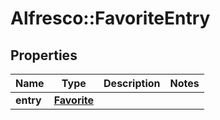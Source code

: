 # Alfresco::FavoriteEntry

## Properties
Name | Type | Description | Notes
------------ | ------------- | ------------- | -------------
**entry** | [**Favorite**](Favorite.md) |  | 


